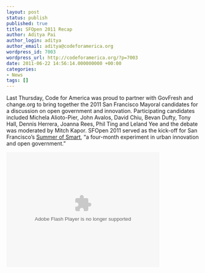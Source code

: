 ```yaml
---
layout: post
status: publish
published: true
title: SFOpen 2011 Recap
author: Aditya Pai
author_login: aditya
author_email: aditya@codeforamerica.org
wordpress_id: 7003
wordpress_url: http://codeforamerica.org/?p=7003
date: 2011-06-22 14:56:14.000000000 +00:00
categories:
- News
tags: []
---
```

Last Thursday, Code for America was proud to partner with GovFresh and change.org to bring together the 2011 San Francisco Mayoral candidates for a discussion on open government and innovation. Participating candidates included Michela Alioto-Pier, John Avalos, David Chiu, Bevan Dufty, Tony Hall, Dennis Herrera, Joanna Rees, Phil Ting and Leland Yee and the debate was moderated by Mitch Kapor. SFOpen 2011 served as the kick-off for San Francisco’s <a href="http://www.summerofsmart.org/home/">Summer of Smart</a>, “a four-month experiment in urban innovation and open government.”

<object width="400" height="300"><param name="flashvars" value="offsite=true&amp;lang=en-us&amp;page_show_url=%2Fphotos%2Flastminuteracer%2Fsets%2F72157626984645784%2Fshow%2F&amp;page_show_back_url=%2Fphotos%2Flastminuteracer%2Fsets%2F72157626984645784%2F&amp;set_id=72157626984645784&amp;jump_to=" /> <param name="movie" value="http://www.flickr.com/apps/slideshow/show.swf?v=104087" /> <param name="allowFullScreen" value="true" /><embed type="application/x-shockwave-flash" width="400" height="300" src="http://www.flickr.com/apps/slideshow/show.swf?v=104087" allowfullscreen="true" flashvars="offsite=true&amp;lang=en-us&amp;page_show_url=%2Fphotos%2Flastminuteracer%2Fsets%2F72157626984645784%2Fshow%2F&amp;page_show_back_url=%2Fphotos%2Flastminuteracer%2Fsets%2F72157626984645784%2F&amp;set_id=72157626984645784&amp;jump_to="></embed></object>
